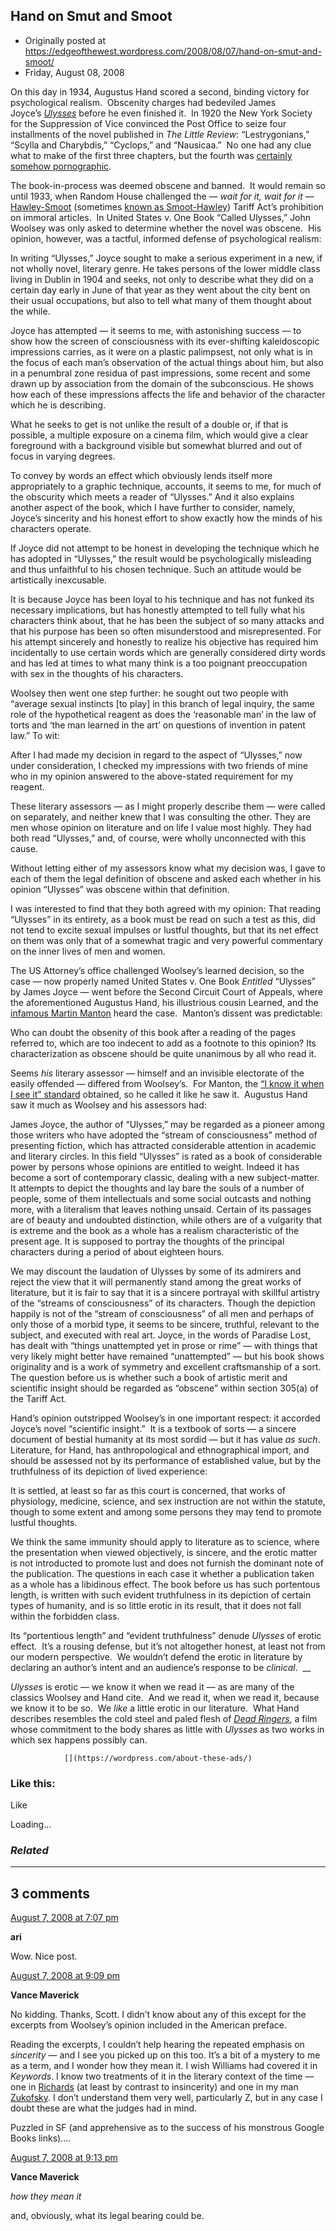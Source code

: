 ## Hand on Smut and Smoot

 * Originally posted at https://edgeofthewest.wordpress.com/2008/08/07/hand-on-smut-and-smoot/
 * Friday, August 08, 2008

On this day in 1934, Augustus Hand scored a second, binding victory for psychological realism.  Obscenity charges had bedeviled James Joyce’s [_Ulysses_](https://edgeofthewest.wordpress.com/2008/06/16/today-in-history/) before he even finished it.  In 1920 the New York Society for the Suppression of Vice convinced the Post Office to seize four installments of the novel published in _The Little Review_: “Lestrygonians,” “Scylla and Charybdis,” “Cyclops,” and “Nausicaa.”  No one had any clue what to make of the first three chapters, but the fourth was [certainly somehow pornographic](http://acephalous.typepad.com/acephalous/2008/06/today-in-histor.html#comment-119413732).

The book-in-process was deemed obscene and banned.  It would remain so until 1933, when Random House challenged the — _wait for it, wait for it_ — [Hawley-Smoot](https://edgeofthewest.wordpress.com/2008/06/19/nomenclature/) (sometimes [known as Smoot-Hawley](https://edgeofthewest.wordpress.com/2008/06/17/asinine/)) Tariff Act’s prohibition on immoral articles.  In United States v. One Book “Called Ulysses,” John Woolsey was only asked to determine whether the novel was obscene.  His opinion, however, was a tactful, informed defense of psychological realism:

In writing “Ulysses,” Joyce sought to make a serious experiment in a new, if not wholly novel, literary genre. He takes persons of the lower middle class living in Dublin in 1904 and seeks, not only to describe what they did on a certain day early in June of that year as they went about the city bent on their usual occupations, but also to tell what many of them thought about the while.

Joyce has attempted — it seems to me, with astonishing success — to show how the screen of consciousness with its ever-shifting kaleidoscopic impressions carries, as it were on a plastic palimpsest, not only what is in the focus of each man’s observation of the actual things about him, but also in a penumbral zone residua of past impressions, some recent and some drawn up by association from the domain of the subconscious. He shows how each of these impressions affects the life and behavior of the character which he is describing.

What he seeks to get is not unlike the result of a double or, if that is possible, a multiple exposure on a cinema film, which would give a clear foreground with a background visible but somewhat blurred and out of focus in varying degrees.

To convey by words an effect which obviously lends itself more appropriately to a graphic technique, accounts, it seems to me, for much of the obscurity which meets a reader of “Ulysses.” And it also explains another aspect of the book, which I have further to consider, namely, Joyce’s sincerity and his honest effort to show exactly how the minds of his characters operate.

If Joyce did not attempt to be honest in developing the technique which he has adopted in “Ulysses,” the result would be psychologically misleading and thus unfaithful to his chosen technique. Such an attitude would be artistically inexcusable.

It is because Joyce has been loyal to his technique and has not funked its necessary implications, but has honestly attempted to tell fully what his characters think about, that he has been the subject of so many attacks and that his purpose has been so often misunderstood and misrepresented. For his attempt sincerely and honestly to realize his objective has required him incidentally to use certain words which are generally considered dirty words and has led at times to what many think is a too poignant preoccupation with sex in the thoughts of his characters.


Woolsey then went one step further: he sought out two people with “average sexual instincts [to play] in this branch of legal inquiry, the same role of the hypothetical reagent as does the ‘reasonable man’ in the law of torts and ‘the man learned in the art’ on questions of invention in patent law.”  To wit:

After I had made my decision in regard to the aspect of “Ulysses,” now under consideration, I checked my impressions with two friends of mine who in my opinion answered to the above-stated requirement for my reagent.

These literary assessors — as I might properly describe them — were called on separately, and neither knew that I was consulting the other. They are men whose opinion on literature and on life I value most highly. They had both read “Ulysses,” and, of course, were wholly unconnected with this cause.

Without letting either of my assessors know what my decision was, I gave to each of them the legal definition of obscene and asked each whether in his opinion “Ulysses” was obscene within that definition.

I was interested to find that they both agreed with my opinion: That reading “Ulysses” in its entirety, as a book must be read on such a test as this, did not tend to excite sexual impulses or lustful thoughts, but that its net effect on them was only that of a somewhat tragic and very powerful commentary on the inner lives of men and women.

The US Attorney’s office challenged Woolsey’s learned decision, so the case — now properly named United States v. One Book _Entitled_ “Ulysses” by James Joyce — went before the Second Circuit Court of Appeals, where the aforementioned Augustus Hand, his illustrious cousin Learned, and the [infamous Martin Manton](http://law.jrank.org/pages/2961/Martin-T-Manton-Trial-1939--Without-Regard-Merits.html) heard the case.  Manton’s dissent was predictable:

Who can doubt the obsenity of this book after a reading of the pages referred to, which are too indecent to add as a footnote to this opinion? Its characterization as obscene should be quite unanimous by all who read it.

Seems _his_ literary assessor — himself and an invisible electorate of the easily offended — differed from Woolsey’s.  For Manton, the [“I know it when I see it” standard](http://en.wikipedia.org/wiki/I\_know\_it\_when\_I\_see\_it) obtained, so he called it like he saw it.  Augustus Hand saw it much as Woolsey and his assessors had:

James Joyce, the author of “Ulysses,” may be regarded as a pioneer among those writers who have adopted the “stream of consciousness” method of presenting fiction, which has attracted considerable attention in academic and literary circles. In this field “Ulysses” is rated as a book of considerable power by persons whose opinions are entitled to weight. Indeed it has become a sort of contemporary classic, dealing with a new subject-matter. It attempts to depict the thoughts and lay bare the souls of a number of people, some of them intellectuals and some social outcasts and nothing more, with a literalism that leaves nothing unsaid. Certain of its passages are of beauty and undoubted distinction, while others are of a vulgarity that is extreme and the book as a whole has a realism characteristic of the present age. It is supposed to portray the thoughts of the principal characters during a period of about eighteen hours.

We may discount the laudation of Ulysses by some of its admirers and reject the view that it will permanently stand among the great works of literature, but it is fair to say that it is a sincere portrayal with skillful artistry of the “streams of consciousness” of its characters. Though the depiction happily is not of the “stream of consciousness” of all men and perhaps of only those of a morbid type, it seems to be sincere, truthful, relevant to the subject, and executed with real art. Joyce, in the words of Paradise Lost, has dealt with “things unattempted yet in prose or rime” — with things that very likely might better have remained “unattempted” — but his book shows originality and is a work of symmetry and excellent craftsmanship of a sort. The question before us is whether such a book of artistic merit and scientific insight should be regarded as “obscene” within section 305(a) of the Tariff Act.

Hand’s opinion outstripped Woolsey’s in one important respect: it accorded Joyce’s novel “scientific insight.”  It is a textbook of sorts — a sincere document of bestial humanity at its most sordid — but it has value _as such_.  Literature, for Hand, has anthropological and ethnographical import, and should be assessed not by its performance of established value, but by the truthfulness of its depiction of lived experience:

It is settled, at least so far as this court is concerned, that works of physiology, medicine, science, and sex instruction are not within the statute, though to some extent and among some persons they may tend to promote lustful thoughts. 

We think the same immunity should apply to literature as to science, where the presentation when viewed objectively, is sincere, and the erotic matter is not introducted to promote lust and does not furnish the dominant note of the publication. The questions in each case it whether a publication taken as a whole has a libidinous effect. The book before us has such portentous length, is written with such evident truthfulness in its depiction of certain types of humanity, and is so little erotic in its result, that it does not fall within the forbidden class.

Its “portentious length” and “evident truthfulness” denude _Ulysses_ of erotic effect.  It’s a rousing defense, but it’s not altogether honest, at least not from our modern perspective.  We wouldn’t defend the erotic in literature by declaring an author’s intent and an audience’s response to be _clinical_.  __

_Ulysses_ is erotic — we know it when we read it — as are many of the classics Woolsey and Hand cite.  And we read it, when we read it, because we know it to be so.  We _like_ a little erotic in our literature.  What Hand describes resembles the cold steel and paled flesh of [_Dead Ringers_](http://www.amazon.com/exec/obidos/ASIN/1559408871/diesekoschmar-20), a film whose commitment to the body shares as little with _Ulysses_ as two works in which sex happens possibly can.

		

			

				[](https://wordpress.com/about-these-ads/)
				

					
				

			

		

### Like this:

Like

 
Loading...

[]()

### _Related_

	

* * *

		

## 3 comments

		

	

		

[August 7, 2008 at 7:07 pm](https://edgeofthewest.wordpress.com/2008/08/07/hand-on-smut-and-smoot/#comment-17024)

**ari**

					

		

Wow.  Nice post.

		

		

						

	

	

		

[August 7, 2008 at 9:09 pm](https://edgeofthewest.wordpress.com/2008/08/07/hand-on-smut-and-smoot/#comment-17026)

**Vance Maverick**

					

		

No kidding.  Thanks, Scott.  I didn’t know about any of this except for the excerpts from Woolsey’s opinion included in the American preface.

Reading the excerpts, I couldn’t help hearing the repeated emphasis on _sincerity_ — and I see you picked up on this too.  It’s a bit of a mystery to me as a term, and I wonder how they mean it.  I wish Williams had covered it in _Keywords_.  I know two treatments of it in the literary context of the time — one in [Richards](http://books.google.com/books?id=-xa1faYcSBsC&pg=PA90&lpg=PA90&dq=insincerity+flaw+insinuates&source=web&ots=g4jeEyvmQP&sig=BtDqHCOEA3CtFGDhIbZNEf3w6to&hl=en&sa=X&oi=book\_result&resnum=4&ct=result) (at least by contrast to insincerity) and one in my man [Zukofsky](http://books.google.com/books?id=rf3\_26jr\_YwC&pg=PA193&lpg=PA193&dq=sincerity+and+objectification&source=web&ots=4VcR48l8Wa&sig=0l2BYzsS-URYSwABPL1OCx7GU98&hl=en&sa=X&oi=book\_result&resnum=8&ct=result).  I don’t understand them very well, particularly Z, but in any case I doubt these are what the judges had in mind.

Puzzled in SF (and apprehensive as to the success of his monstrous Google Books links)….

		

		

						

	

	

		

[August 7, 2008 at 9:13 pm](https://edgeofthewest.wordpress.com/2008/08/07/hand-on-smut-and-smoot/#comment-17027)

**Vance Maverick**

					

		

_how they mean it_

and, obviously, what its legal bearing could be.

		

		

						

	

	

		

		

	

	  